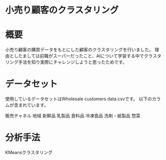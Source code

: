 # 小売り顧客のクラスタリング

# 概要
小売り顧客の購買データをもとにした顧客のクラスタリングを行いました。
理由としたましては前職がスーパーだったこと、AIについて学習する中でクラスタリング手法を知り実際にチャレンジしようと思ったためです。

# データセット
使用しているデータセットはWholesale customers data.csvです。
以下のカラムが含まれています。

販売チャネル
地域
新鮮品
乳製品
食料品
冷凍食品
洗剤・紙製品
惣菜

# 分析手法
KMeansクラスタリング
